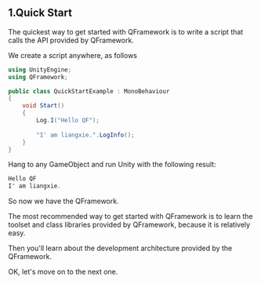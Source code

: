 ## 1.Quick Start

The quickest way to get started with QFramework is to write a script that calls the API provided by QFramework.

We create a script anywhere, as follows

``` C#
using UnityEngine;
using QFramework;

public class QuickStartExample : MonoBehaviour
{
    void Start()
    {
        Log.I("Hello QF");
        
        "I' am liangxie.".LogInfo();
    }
}
```

Hang to any GameObject and run Unity with the following result:

``` c#
Hello QF
I' am liangxie.
```

So now we have the QFramework.

The most recommended way to get started with QFramework is to learn the toolset and class libraries provided by QFramework, because it is relatively easy.

Then you'll learn about the development architecture provided by the QFramework.

OK, let's move on to the next one.